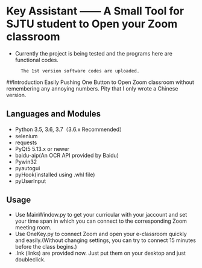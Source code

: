 # Key Assistant —— A Small Tool for SJTU student to Open your Zoom classroom

* Currently the project is being tested and the programs here are functional codes.
        
        The 1st version software codes are uploaded.

##Introduction
  Easily Pushing One Button to Open Zoom classroom without remembering any annoying numbers.
  Pity that I only wrote a Chinese version.  
    
## Languages and Modules
* Python 3.5, 3.6, 3.7（3.6.x Recommended）
* selenium
* requests	 
* PyQt5 5.13.x or newer
* baidu-aip(An OCR API provided by Baidu)
* Pywin32
* pyautogui
* pyHook(installed using .whl file)
* pyUserInput
 
## Usage
 * Use MainWindow.py to get your curricular with your jaccount and set your time span in which you can connect to the corresponding Zoom meeting room.
 * Use OneKey.py to connect Zoom and open your e-classroom quickly and easily.(Without changing settings, you can try to connect 15 minutes before the class begins.)  
 * .lnk (links) are provided now. Just put them on your desktop and just doubleclick.